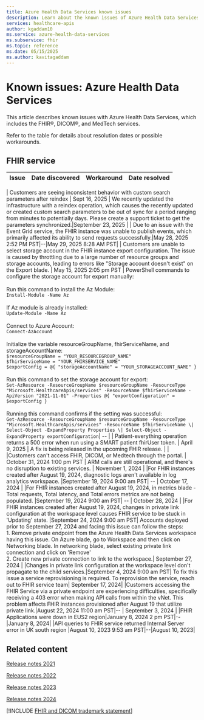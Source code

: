 ```yaml
---
title: Azure Health Data Services known issues
description: Learn about the known issues of Azure Health Data Services.
services: healthcare-apis
author: kgaddam10
ms.service: azure-health-data-services
ms.subservice: fhir
ms.topic: reference
ms.date: 05/15/2025
ms.author: kavitagaddam
---
```


# Known issues: Azure Health Data Services

This article describes known issues with Azure Health Data Services, which includes the FHIR&reg;, DICOM&reg;, and MedTech services.

Refer to the table for details about resolution dates or possible workarounds. 

## FHIR service

|Issue | Date discovered | Workaround | Date resolved |
| :------------------------------------- | :------------ | :------------- | :------------- |

| Customers are seeing inconsistent behavior with custom search parameters after reindex | Sept 16, 2025 | We recently updated the infrastructure with a reindex operation, which causes the recently updated or created custom search parameters to be out of sync for a period ranging from minutes to potentially days. Please create a support ticket to get the parameters synchronized.|September 23, 2025 |
| Due to an issue with the Event Grid service, the FHIR instance was unable to publish events, which primarily affected its ability to send requests successfully.|May 28, 2025 2:52 PM PST|--|May 29, 2025 8:28 AM PST|
| Customers are unable to select storage account in the FHIR instance export configuration. The issue is caused by throttling due to a large number of resource groups and storage accounts, leading to errors like "Storage account doesn't exist" on the Export blade. | May 15, 2025 2:05 pm PST | PowerShell commands to configure the storage account for export manually:<br><br>Run this command to install the Az Module: <br>```Install-Module -Name Az```<br><br> If Az module is already installed:<br>```Update-Module -Name Az```<br><br> Connect to Azure Account:<br>```Connect-AzAccount```<br><br>Initialize the variable resourceGroupName, fhirServiceName, and storageAccountName:<br>```$resourceGroupName = "YOUR_RESOURCEGROUP_NAME"```<br>```$fhirServiceName = "YOUR_FHIRSERVICE_NAME"```<br>```$exportConfig = @{ "storageAccountName" = "YOUR_STORAGEACCOUNT_NAME" }```<br><br>Run this command to set the storage account for export:<br>```Set-AzResource -ResourceGroupName $resourceGroupName -ResourceType "Microsoft.HealthcareApis/services" -ResourceName $fhirServiceName -ApiVersion "2021-11-01" -Properties @{ "exportConfiguration" = $exportConfig }```<br><br>Running this command confirms  if the setting was successful: <br>```Get-AzResource -ResourceGroupName $resourceGroupName -ResourceType "Microsoft.HealthcareApis/services" -ResourceName $fhirServiceName \| Select-Object -ExpandProperty Properties \| Select-Object -ExpandProperty exportConfiguration```| -- |
| Patient-everything operation returns a 500 error when run using a SMART patient fhirUser token. |  April 9, 2025 | A fix is being released in the upcoming FHIR release. | |
|Customers can't access FHIR, DICOM, or Medtech through the portal. | October 31, 2024 1:00 pm PST | ARM calls are still operational, and there's no disruption to existing services. | November 1, 2024  |
|For FHIR instances created after August 19, 2024, diagnostic logs aren't available in log analytics workspace. |September 19, 2024 9:00 am PST| -- | October 17, 2024  |
|For FHIR instances created after August 19, 2024, in metrics blade - Total requests, Total latency, and Total errors metrics are not being populated. |September 19, 2024 9:00 am PST| -- | October 28, 2024 |
|For FHIR instances created after August 19, 2024, changes in private link configuration at the workspace level causes FHIR service to be stuck in 'Updating' state. |September 24, 2024 9:00 am PST| Accounts deployed prior to September 27, 2024 and facing this issue can follow the steps: <br> 1. Remove private endpoint from the Azure Health Data Services workspace having this issue. On Azure blade, go to Workspace and then click on Networking blade. In networking blade, select existing private link connection and click on 'Remove' <br> 2. Create new private connection to link to the workspace.| September 27, 2024 |
|Changes in private link configuration at the workspace level don't propagate to the child services.|September 4, 2024 9:00 am PST| To fix this issue a service reprovisioning is required. To reprovision the service, reach out to FHIR service team| September 17, 2024|
|Customers accessing the FHIR Service via a private endpoint are experiencing difficulties, specifically receiving a 403 error when making API calls from within the vNet. This problem affects FHIR instances provisioned after August 19 that utilize private link.|August 22, 2024 11:00 am PST|-- | September 3, 2024 |
|FHIR Applications were down in EUS2 region|January 8, 2024 2 pm PST|--|January 8, 2024|
|API queries to FHIR service returned Internal Server error in UK south region |August 10, 2023 9:53 am PST|--|August 10, 2023|


## Related content

[Release notes 2021](release-notes-2021.md)

[Release notes 2022](release-notes-2022.md)

[Release notes 2023](release-notes-2023.md)

[Release notes 2024](release-notes-2024.md)

[!INCLUDE [FHIR and DICOM trademark statement](includes/healthcare-apis-fhir-dicom-trademark.md)]
